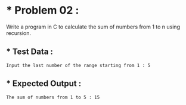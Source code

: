 # * Problem 02 :

Write a program in C to calculate the sum of numbers from 1 to n using recursion.

## * Test Data :

    Input the last number of the range starting from 1 : 5

## * Expected Output :

    The sum of numbers from 1 to 5 : 15